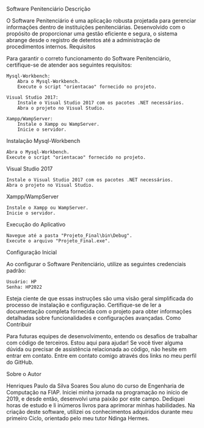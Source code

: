 Software Penitenciário
Descrição

O Software Penitenciário é uma aplicação robusta projetada para gerenciar informações dentro de instituições penitenciárias. Desenvolvido com o propósito de proporcionar uma gestão eficiente e segura, o sistema abrange desde o registro de detentos até a administração de procedimentos internos.
Requisitos

Para garantir o correto funcionamento do Software Penitenciário, certifique-se de atender aos seguintes requisitos:

    Mysql-Workbench:
        Abra o Mysql-Workbench.
        Execute o script "orientacao" fornecido no projeto.

    Visual Studio 2017:
        Instale o Visual Studio 2017 com os pacotes .NET necessários.
        Abra o projeto no Visual Studio.

    Xampp/WampServer:
        Instale o Xampp ou WampServer.
        Inicie o servidor.

Instalação
Mysql-Workbench

    Abra o Mysql-Workbench.
    Execute o script "orientacao" fornecido no projeto.

Visual Studio 2017

    Instale o Visual Studio 2017 com os pacotes .NET necessários.
    Abra o projeto no Visual Studio.

Xampp/WampServer

    Instale o Xampp ou WampServer.
    Inicie o servidor.


Execução do Aplicativo

    Navegue até a pasta "Projeto_Final\bin\Debug".
    Execute o arquivo "Projeto_Final.exe".

Configuração Inicial

Ao configurar o Software Penitenciário, utilize as seguintes credenciais padrão:

    Usuário: HP
    Senha: HP2022

Esteja ciente de que essas instruções são uma visão geral simplificada do processo de instalação e configuração. Certifique-se de ler a documentação completa fornecida com o projeto para obter informações detalhadas sobre funcionalidades e configurações avançadas.
Como Contribuir

Para futuras equipes de desenvolvimento, entendo os desafios de trabalhar com código de terceiros. Estou aqui para ajudar! Se você tiver alguma dúvida ou precisar de assistência relacionada ao código, não hesite em entrar em contato. Entre em contato comigo através dos links no meu perfil do GitHub.

Sobre o Autor

Henriques Paulo da Silva Soares
Sou aluno do curso de Engenharia de Computação na FIAP. Iniciei minha jornada na programação no início de 2019, e desde então, desenvolvi uma paixão por este campo. Dediquei horas de estudo e li inúmeros livros para aprimorar minhas habilidades. Na criação deste software, utilizei os conhecimentos adquiridos durante meu primeiro Ciclo, orientado pelo meu tutor Ndinga Hermes.
